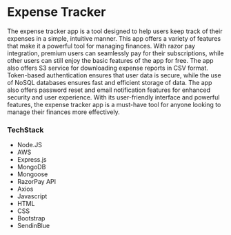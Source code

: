 # Expense Tracker
The expense tracker app is a tool designed to help users keep track of their expenses in a simple, intuitive manner. This app offers a variety of features that make it a powerful tool for managing finances. With razor pay integration, premium users can seamlessly pay for their subscriptions, while other users can still enjoy the basic features of the app for free. The app also offers S3 service for downloading expense reports in CSV format. Token-based authentication ensures that user data is secure, while the use of NoSQL databases ensures fast and efficient storage of data. The app also offers password reset and email notification features for enhanced security and user experience. With its user-friendly interface and powerful features, the expense tracker app is a must-have tool for anyone looking to manage their finances more effectively.

### TechStack
- Node.JS
- AWS
- Express.js
- MongoDB
- Mongoose
- RazorPay API
- Axios
- Javascript
- HTML
- CSS
- Bootstrap
- SendinBlue

